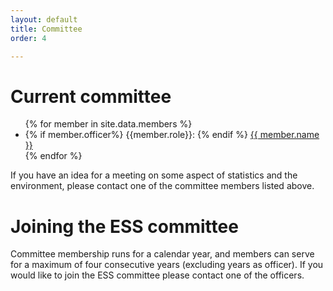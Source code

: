 ```yaml
---
layout: default
title: Committee
order: 4

---
```



# Current committee



<ul>
{% for member in site.data.members %}
  <li>
  {% if member.officer%}
  {{member.role}}:
  {% endif %}
    <a href="{{ member.web }}">
      {{ member.name }} <!--({{member.university}})-->
    </a>
  </li>
{% endfor %}
</ul>

If you have an idea for a meeting on some aspect of statistics and the environment, please contact one of the committee members listed above.


# Joining the ESS committee

Committee membership runs for a calendar year, and members can serve for a maximum of four consecutive years (excluding years as officer).
If you would like to join the ESS committee please contact one of the officers.

